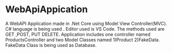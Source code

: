 # WebApiAppication
A WebAPI Application made in .Net Core using Model View Controller(MVC). C# language is being used . Editor used is VS Code. The methods used are GET ,POST, PUT DELETE. Application includes one controller named ProductsController and two Model Classes named 1)Product 2)FakeData. FakeData Class is being used as Database.
